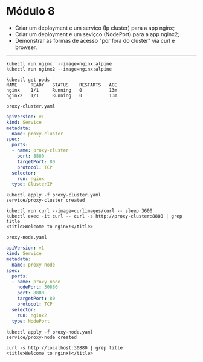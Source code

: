 # Módulo 8

- Criar um deployment  e um serviço (Ip cluster) para a app nginx;
- Criar um deployment e um seviçco (NodePort) para a app nginx2;
- Demonstrar as formas de acesso "por fora do cluster" via curl e browser.
---

```console
kubectl run nginx  --image=nginx:alpine
kubectl run nginx2 --image=nginx:alpine
```

```console
kubectl get pods
NAME     READY   STATUS    RESTARTS   AGE
nginx    1/1     Running   0          13m
nginx2   1/1     Running   0          13m
```

`proxy-cluster.yaml`

```yaml
apiVersion: v1
kind: Service
metadata:
  name: proxy-cluster
spec:
  ports:
  - name: proxy-cluster
    port: 8880
    targetPort: 80
    protocol: TCP
  selector:
    run: nginx
  type: ClusterIP
```
```console
kubectl apply -f proxy-cluster.yaml
service/proxy-cluster created
```

```console
kubectl run curl --image=curlimages/curl -- sleep 3600
kubectl exec -it curl -- curl -s http://proxy-cluster:8880 | grep title
<title>Welcome to nginx!</title>
```


`proxy-node.yaml`
```yaml
apiVersion: v1
kind: Service
metadata:
  name: proxy-node
spec:
  ports:
  - name: proxy-node
    nodePort: 30880
    port: 8880
    targetPort: 80
    protocol: TCP
  selector:
    run: nginx2
  type: NodePort

```

```console
kubectl apply -f proxy-node.yaml
service/proxy-node created
```

```console
curl -s http://localhost:30880 | grep title
<title>Welcome to nginx!</title>
```

